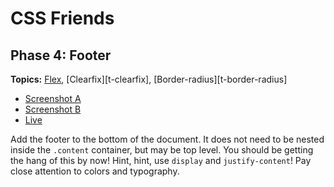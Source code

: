 # CSS Friends

## Phase 4: Footer

**Topics:** [Flex][flex], [Clearfix][t-clearfix],
[Border-radius][t-border-radius]

- [Screenshot A][ss-04-a]
- [Screenshot B][ss-04-b]
- [Live][live-04]

Add the footer to the bottom of the document. It does not need to be
nested inside the `.content` container, but may be top level. You should
be getting the hang of this by now! Hint, hint, use `display` and `justify-content`! Pay close
attention to colors and typography.

[flex]: https://css-tricks.com/snippets/css/a-guide-to-flexbox/
[ss-04-a]: ../css-friends-docs/screenshots/04-footer-a.png
[ss-04-b]: ../css-friends-docs/screenshots/04-footer-b.png
[live-04]: http://appacademy.github.io/css-friends/solution/04-footer.html

